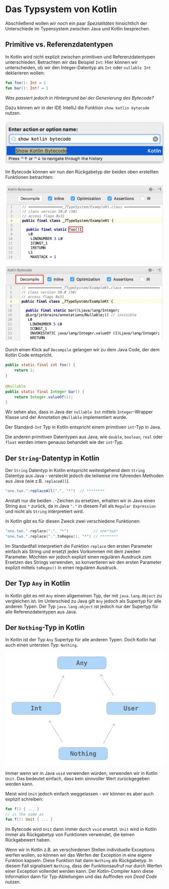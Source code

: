 # Das Typsystem von Kotlin
Abschließend wollen wir noch ein paar _Spezialitäten_ hinsichtlich der Unterschiede im Typensystem zwischen Java und Kotlin besprechen.

## Primitive vs. Referenzdatentypen
In Kotlin wird nicht explizit zwischen primitiven und Referenzdatentypen unterschieden. Betrachten wir das Beispiel `Int`: Hier können wir unterscheiden, ob wir den Integer-Datentyp als `Int` oder `nullable Int` deklarieren wollen:
```Kotlin
fun foo(): Int = 1
fun bar(): Int? = 1
```

_Was passiert jedoch in Hintergrund bei der Generierung des Bytecode?_

Dazu können wir in der IDE IntelliJ die Funktion `show kotlin bytecode` nutzen.

![](assets/470_Typenhierarchie_in_Kotlin-f3bf2c8b.png)

Im Bytecode können wir nun den Rückgabetyp der beiden oben erstellten Funktionen betrachten:

![](assets/470_Typenhierarchie_in_Kotlin-392e9b42.png)

![](assets/470_Typenhierarchie_in_Kotlin-a069e472.png)

Durch einen Klick auf `Decompile` gelangen wir zu dem Java Code, der dem Kotlin Code entspricht.

```java
public static final int foo() {
    return 1;
}

@Nullable
public static final Integer bar() {
    return Integer.valueOf(1);
}
```
Wir sehen also, dass in Java der `nullable Int` mittels `Integer`-Wrapper Klasse und der Annotation `@Nullable` implementiert wurde.

Der Standard-`Int` Typ in Kotlin entspricht einem primitiven `int`-Typ in Java.

Die anderen primitiven Datentypen aus Java, wie `double`, `boolean`, `real` oder `float` werden intern genauso behandelt wie der `int`-Typ.

## Der `String`-Datentyp in Kotlin
Der `String` Datentyp in Kotlin entspricht weitestgehend dem `String` Datentyp aus Java - versteckt jedoch die teilweise irre führenden Methoden aus Java (wie z.B. `replaceAll`).

```java
"one.two.".replaceAll(".", "*")  // ********
```
Anstatt nur die beiden `.`-Zeichen zu ersetzen, erhalten wir in Java einen String aus `*` zurück, da in Java `"."` in diesem Fall als `Regular Expression` und nicht als `String` interpretiert wird.

In Kotlin gibt es für diesen Zweck zwei verschiedene Funktionen:
```kotlin
"one.two.".replace(".", "*")           // one*two*
"one.two.".replace(".".toRegex(), "*") // ********
```

Im Standardfall interpretiert die Funktion `replace` den ersten Parameter einfach als String und ersetzt jedes Vorkommen mit dem zweiten Parameter. Möchten wir jedoch explizit einen regulären Ausdruck zum Ersetzen des Strings verwenden, so konvertieren wir den ersten Parameter explizit mittels `toRegex()` in einen regulären Ausdruck.

## Der Typ `Any` in Kotlin
In Kotlin gibt es mit `Any` einen allgemeinen Typ, der mit `java.lang.Object` zu vergleichen ist. Im Unterschied zu Java gilt `Any` jedoch als Supertyp für alle anderen Typen. Der Typ `java.lang.object` ist jedoch nur der Supertyp für alle Referenzdatentypen aus Java.

## Der `Nothing`-Typ in Kotlin
In Kotlin ist der Typ `Any` Supertyp für alle anderen Typen. Doch Kotlin hat auch einen untersten Typ: `Nothing`.

![](assets/470_Typenhierarchie_in_Kotlin-a19744b5.png)

Immer wenn wir in Java `void` verwenden würden, verwenden wir in Kotlin `Unit`. Das bedeutet einfach, dass kein sinnvoller Wert zurückgegeben werden kann.

Meist wird `Unit` jedoch einfach weggelassen - wir können es aber auch explizit schreiben:

```kotlin
fun f() { ... }
// is the same as
fun f(): Unit { ... }
```
Im Bytecode wird `Unit` dann immer durch `void` ersetzt. `Unit` wird in Kotlin immer als Rückgabetyp von Funktionen verwendet, die keinen Rückgabewert haben.

Wenn wir in Kotlin z.B. an verschiedenen Stellen individuelle Exceptions werfen wollen, so können wir das Werfen der Exception in eine eigene Funktion kapseln. Diese Funktion hat dann `Nothing` als Rückgabetyp. In diesem Fall signalisiert `Nothing`, dass der Funktionsaufruf nur durch Werfen einer Exception vollendet werden kann. Der Kotlin-Compiler kann diese Information dann für Typ-Ableitungen und das Auffinden von _Dead Code_ nutzen.
